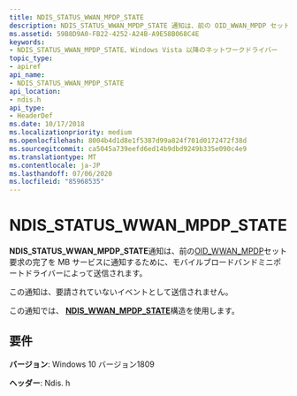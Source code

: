 ```yaml
---
title: NDIS_STATUS_WWAN_MPDP_STATE
description: NDIS_STATUS_WWAN_MPDP_STATE 通知は、前の OID_WWAN_MPDP セット要求の完了を MB サービスに通知するために、モバイルブロードバンドミニポートドライバーによって送信されます。
ms.assetid: 59B8D9A0-FB22-4252-A24B-A9E58B068C4E
keywords:
- NDIS_STATUS_WWAN_MPDP_STATE、Windows Vista 以降のネットワークドライバー
topic_type:
- apiref
api_name:
- NDIS_STATUS_WWAN_MPDP_STATE
api_location:
- ndis.h
api_type:
- HeaderDef
ms.date: 10/17/2018
ms.localizationpriority: medium
ms.openlocfilehash: 8004b4d1d8e1f5387d99a824f701d0172472f38d
ms.sourcegitcommit: ca5045a739eefd6ed14b9dbd9249b335e090c4e9
ms.translationtype: MT
ms.contentlocale: ja-JP
ms.lasthandoff: 07/06/2020
ms.locfileid: "85968535"
---
```

# <a name="ndis_status_wwan_mpdp_state"></a>NDIS_STATUS_WWAN_MPDP_STATE

**NDIS_STATUS_WWAN_MPDP_STATE**通知は、前の[OID_WWAN_MPDP](oid-wwan-mpdp.md)セット要求の完了を MB サービスに通知するために、モバイルブロードバンドミニポートドライバーによって送信されます。

この通知は、要請されていないイベントとして送信されません。

この通知では、 [**NDIS_WWAN_MPDP_STATE**](https://docs.microsoft.com/windows-hardware/drivers/ddi/ndiswwan/ns-ndiswwan-_ndis_wwan_mpdp_state)構造を使用します。

## <a name="requirements"></a>要件

**バージョン**: Windows 10 バージョン1809

**ヘッダー**: Ndis. h

